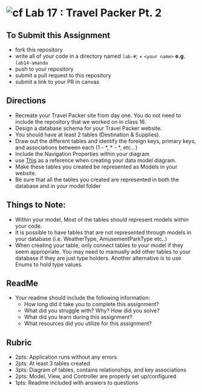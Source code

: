 ![cf](http://i.imgur.com/7v5ASc8.png) Lab 17 : Travel Packer Pt. 2
=====================================

## To Submit this Assignment
- fork this repository
- write all of your code in a directory named `lab-#`; + `<your name>` **e.g.** `lab14-amanda`
- push to your repository
- submit a pull request to this repository
- submit a link to your PR in canvas


## Directions
- Recreate your Travel Packer site from day one. You do not need to include the repository that we worked on in class 16.
- Design a database schema for your Travel Packer website. 
- You should have at least 2 tables (Destination & Supplies). 
- Draw out the different tables and identify the foreign keys, primary keys, and associations between each (1 - *, * - *, etc...)
- Include the Navigation Properties within your diagram 
- use [This](https://docs.microsoft.com/en-us/aspnet/core/data/ef-mvc/complex-data-model) as a reference when creating your data model diagram.
- Make these tables you created be represented as Models in your website.
- Be sure that all the tables you created are represented in both the database and in your model folder

## Things to Note:
- Within your model, Most of the tables should represent models within your code. 
- It is possible to have tables that are not represented through models in your database (i.e. WeatherType, AmusementParkType etc..)
- When creating your table, only connect tables to your model if they seem appropriate. You may need to mamually add other tables to your database if they are just type holders. Another alternative is to use Enums to hold type values. 

## ReadMe
- Your readme should include the following information:
	- How long did it take you to complete this assignment?
	- What did you struggle with? Why? How did you solve?
	- What did you learn during this assignment?
    - What resources did you utilize for this assignment?

## Rubric
- 2pts: Application runs without any errors
- 2pts: At least 3 tables created
- 3pts: Diagram of tables, contains relationships, and key associations
- 2pts: Model, View, and Controller are properly set up/configured
- 1pts: Readme included with answers to questions
